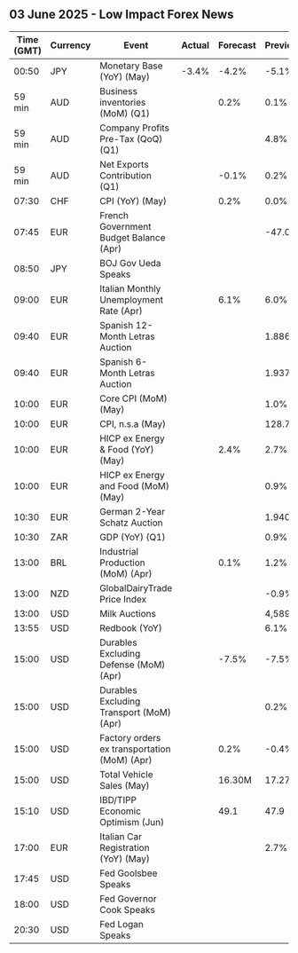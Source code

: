 ## 03 June 2025 - Low Impact Forex News

| Time (GMT) | Currency | Event | Actual | Forecast | Previous |
|------|----------|-------|--------|----------|----------|
| 00:50 | JPY | Monetary Base (YoY) (May) | -3.4% | -4.2% | -5.1% |
| 59 min | AUD | Business inventories (MoM) (Q1) |  | 0.2% | 0.1% |
| 59 min | AUD | Company Profits Pre-Tax (QoQ) (Q1) |  |  | 4.8% |
| 59 min | AUD | Net Exports Contribution (Q1) |  | -0.1% | 0.2% |
| 07:30 | CHF | CPI (YoY) (May) |  | 0.2% | 0.0% |
| 07:45 | EUR | French Government Budget Balance (Apr) |  |  | -47.0B |
| 08:50 | JPY | BOJ Gov Ueda Speaks |  |  |  |
| 09:00 | EUR | Italian Monthly Unemployment Rate (Apr) |  | 6.1% | 6.0% |
| 09:40 | EUR | Spanish 12-Month Letras Auction |  |  | 1.886% |
| 09:40 | EUR | Spanish 6-Month Letras Auction |  |  | 1.937% |
| 10:00 | EUR | Core CPI (MoM) (May) |  |  | 1.0% |
| 10:00 | EUR | CPI, n.s.a (May) |  |  | 128.77 |
| 10:00 | EUR | HICP ex Energy & Food (YoY) (May) |  | 2.4% | 2.7% |
| 10:00 | EUR | HICP ex Energy and Food (MoM) (May) |  |  | 0.9% |
| 10:30 | EUR | German 2-Year Schatz Auction |  |  | 1.940% |
| 10:30 | ZAR | GDP (YoY) (Q1) |  |  | 0.9% |
| 13:00 | BRL | Industrial Production (MoM) (Apr) |  | 0.1% | 1.2% |
| 13:00 | NZD | GlobalDairyTrade Price Index |  |  | -0.9% |
| 13:00 | USD | Milk Auctions |  |  | 4,589.0 |
| 13:55 | USD | Redbook (YoY) |  |  | 6.1% |
| 15:00 | USD | Durables Excluding Defense (MoM) (Apr) |  | -7.5% | -7.5% |
| 15:00 | USD | Durables Excluding Transport (MoM) (Apr) |  |  | 0.2% |
| 15:00 | USD | Factory orders ex transportation (MoM) (Apr) |  | 0.2% | -0.4% |
| 15:00 | USD | Total Vehicle Sales (May) |  | 16.30M | 17.27M |
| 15:10 | USD | IBD/TIPP Economic Optimism (Jun) |  | 49.1 | 47.9 |
| 17:00 | EUR | Italian Car Registration (YoY) (May) |  |  | 2.7% |
| 17:45 | USD | Fed Goolsbee Speaks |  |  |  |
| 18:00 | USD | Fed Governor Cook Speaks |  |  |  |
| 20:30 | USD | Fed Logan Speaks |  |  |  |

